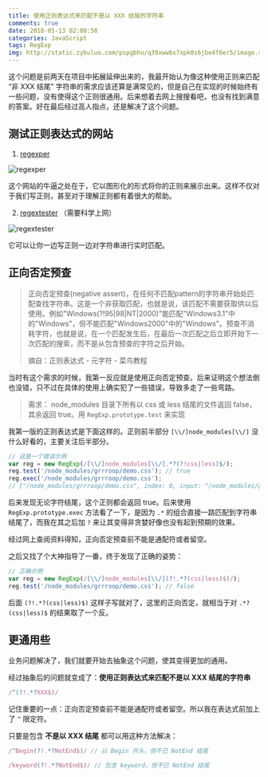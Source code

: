 ```yaml
---
title: 使用正则表达式来匹配不是以 XXX 结尾的字符串
comments: true
date: 2018-05-13 02:00:58
categories: JavaScript
tags: RegExp
img: http://static.zybuluo.com/pspgbhu/q39xwwbx7xpk0s6jbe4f6er5/image.svg
---
```


这个问题是前两天在项目中拓展延伸出来的，我最开始认为像这种使用正则来匹配 “非 XXX 结尾” 字符串的需求应该还算是满常见的，但是自己在实现的时候始终有一些问题，没有使得这个正则很通用。后来想着去网上搜搜看吧，也没有找到满意的答案。好在最后经过高人指点，还是解决了这个问题。

## 测试正则表达式的网站

1. [regexper](https://regexper.com/)

![regexper](http://static.zybuluo.com/pspgbhu/xzif1mcmaarbohjilvhmwl3l/regexper.png)

这个网站的牛逼之处在于，它以图形化的形式将你的正则来展示出来。这样不仅对于我们写正则，甚至对于理解正则都有着很大的帮助。


2. [regextester](https://www.regextester.com/) （需要科学上网）

![regextester](http://static.zybuluo.com/pspgbhu/qbh569wf3u9shlkip7wmtk3h/regextester.png)

它可以让你一边写正则一边对字符串进行实时匹配。

## 正向否定预查

>正向否定预查(negative assert)，在任何不匹配pattern的字符串开始处匹配查找字符串。这是一个非获取匹配，也就是说，该匹配不需要获取供以后使用。例如"Windows(?!95|98|NT|2000)"能匹配"Windows3.1"中的"Windows"，但不能匹配"Windows2000"中的"Windows"。预查不消耗字符，也就是说，在一个匹配发生后，在最后一次匹配之后立即开始下一次匹配的搜索，而不是从包含预查的字符之后开始。
>
> 摘自：正则表达式 - 元字符 - 菜鸟教程

当时有这个需求的时候，我第一反应就是使用正向否定预查。后来证明这个想法倒也没错，只不过在具体的使用上确实犯了一些错误，导致多走了一些弯路。

> 需求： node_modules 目录下所有以 css 或 less 结尾的文件返回 false，其余返回 true。用 `RegExp.prototype.test` 来实现

我第一版的正则表达式是下面这样的。正则前半部分 `[\\/]node_modules[\\/]` 没什么好看的，主要关注后半部分。


```js
// 这是一个错误示例
var reg = new RegExp(/[\\/]node_modules[\\/].*?(?!css|less)$/);
reg.test('/node_modules/grrroop/demo.css'); // true
reg.exec('/node_modules/grrroop/demo.css');
// ["/node_modules/grrroop/demo.css", index: 0, input: "/node_modules/grrroop/demo.css", groups: undefined]
```

后来发现无论字符结尾，这个正则都会返回 true。后来使用 `RegExp.prototype.exec` 方法看了一下，是因为 `.*` 的组合直接一路匹配到字符串结尾了，而我在其之后加 `?` 来让其变得非贪婪好像也没有起到预期的效果。

经过网上查阅资料得知，正向否定预查前不能是通配符或者留空。

之后又找了个大神指导了一番，终于发现了正确的姿势：

```js
// 正确示例
var reg = new RegExp(/[\\/]node_modules[\\/](?!.*?(css|less)$)/);
reg.test('/node_modules/grrroop/demo.css'); // false
```

后面 `(?!.*?(css|less)$)` 这样子写就对了，这里的正向否定，就相当于对 `.*?(css|less)$` 的结果取了一个反。

## 更通用些

业务问题解决了，我们就要开始去抽象这个问题，使其变得更加的通用。

经过抽象后的问题就变成了：**使用正则表达式来匹配不是以 XXX 结尾的字符串**

```js
/^(?!.*?XXX$)/
```

记住重要的一点：正向否定预查前不能是通配符或者留空。所以我在表达式前加上了 `^` 限定符。

只要是包含 **不是以 XXX 结尾** 都可以用这种方法解决：

```js
/^Begin(?!.*?NotEnd$)/ // 以 Begin 开头，但不已 NotEnd 结尾

/keyword(?!.*?NotEnd$)/ // 包含 keyword，但不已 NotEnd 结尾
```
